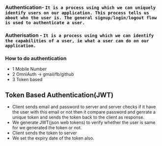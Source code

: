 ### Authentication- `It is a process using which we can uniquely identify users on our application. This process tells us about who the user is. The general signup/login/logout flow is used to authenticate a user.`


### Autherisation - `It is a process using which we can identify the capabilities of a user, ie what a user can do on our application.` 

### How to do authentication
- 1 Mobile Number 
- 2 OmniAuth -> gmail/fb/github
- 3 Token based

## Token Based Authentication(JWT)
- Client sends email and password to server and server checks if it have the user with this email or not then it compare password and genrate a unique token and sends the token back to the client as response.
- We generate JWT(json web tokens) to verify whether the user is same for we generated the token or not.
- Client sends the token to server
- We set the expiry date of the token also. 